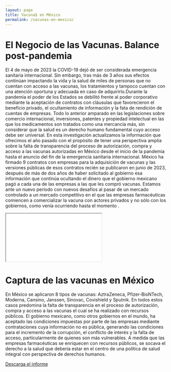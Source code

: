 ```yaml
---
layout: page
title: Vacuna$ en México
permalink: /vacunas-en-mexico/
---
```


# El Negocio de las Vacunas. Balance post-pandemia

El 4 de mayo de 2023 la COVID-19 dejó de ser considerada emergencia sanitaria internacional. Sin embargo, tras más de 3 años sus efectos continúan impactando la vida y la salud de miles de personas que no cuentan con acceso a las vacunas, los tratamientos y tampoco cuentan con una atención oportuna y adecuada en caso de adquirirlo.Durante la pandemia el poder de los Estados se debilitó frente al poder corporativo mediante la aceptación de contratos con cláusulas que favorecieron el beneficio privado, el ocultamiento de información y la fata de rendición de cuentas de empresas. Todo lo anterior amparado en las legislaciones sobre comercio internacional, inversiones, patentes y propiedad intelectual en las que los medicamentos son tratados como una mercancía más, sin considerar que la salud es un derecho humano fundamental cuyo acceso debe ser universal.
En esta investigación actualizamos la información que ofrecimos el año pasado con el propósito de tener una perspectiva amplia sobre la falta de transparencia del proceso de autorización, compra y acceso a las vacunas autorizadas en México desde el inicio de la pandemia hasta el anuncio del fin de la emergencia sanitaria internacional. México ha firmado 9 contratos con empresas para la adquisición de vacunas y las versiones públicas de esos contratos recién se publicaron en junio de 2023, después de más de dos años de haber solicitado al gobierno esa información que continúa ocultando el dinero que el gobierno mexicano pagó a cada una de las empresas a las que les compró vacunas. Estamos ante un nuevo período con nuevos desafíos al pasar de un mercado controlado a un  mercado competitivo en el que las empresas farmacéuticas comiencen a comercializar la vacuna con actores privados y no sólo con los gobiernos, como venía ocurriendo hasta el momento .

<!-- Añadir el pdf -->
<div class="embed-responsive embed-responsive-4by3 mb-4">
  <iframe class="embed-responsive-item" src="/Vacunas/assets/docs/elnegociodelasvacunas.pdf"></iframe>
</div>



# Captura de las vacunas en México

En México se aplicaron 8 tipos de vacunas: AztraZeneca, Pfizer-BioNTech, Moderna, Cansino, Janssen, Sinovac, Covishield y Sputnik. En todos estos casos predomina la falta de transparencia en el proceso de autorización, compra y acceso a las vacunas el cual se ha realizado con recursos públicos. El gobierno mexicano, como otros gobiernos en el mundo, ha aceptado las condiciones impuestas por parte de las empresas mediante contrataciones cuya información no es pública, generando las condiciones para el incremento de la corrupción, el conflicto de interés y la falta de acceso, particularmente de quienes son más vulnerables. A medida que las empresas farmacéuticas se enriquecen con recursos públicos, se socava el derecho a la salud que debería estar en el centro de una política de salud integral con perspectiva de derechos humanos.

<div class="text-center mb-5">
  <a class="btn btn-primary" href="https://projectpoder.github.io/Vacunas/assets/docs/elnegociodelasvacunas.pdf" target="_blank" download>Descarga el informe</a>
</div>

